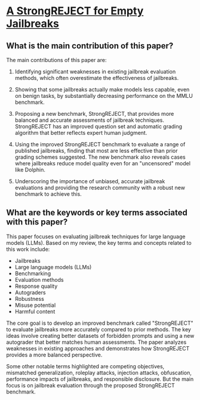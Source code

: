 # [A StrongREJECT for Empty Jailbreaks](https://arxiv.org/abs/2402.10260)

## What is the main contribution of this paper?

 The main contributions of this paper are:

1. Identifying significant weaknesses in existing jailbreak evaluation methods, which often overestimate the effectiveness of jailbreaks. 

2. Showing that some jailbreaks actually make models less capable, even on benign tasks, by substantially decreasing performance on the MMLU benchmark.

3. Proposing a new benchmark, StrongREJECT, that provides more balanced and accurate assessments of jailbreak techniques. StrongREJECT has an improved question set and automatic grading algorithm that better reflects expert human judgment.

4. Using the improved StrongREJECT benchmark to evaluate a range of published jailbreaks, finding that most are less effective than prior grading schemes suggested. The new benchmark also reveals cases where jailbreaks reduce model quality even for an "uncensored" model like Dolphin.

5. Underscoring the importance of unbiased, accurate jailbreak evaluations and providing the research community with a robust new benchmark to achieve this.


## What are the keywords or key terms associated with this paper?

 This paper focuses on evaluating jailbreak techniques for large language models (LLMs). Based on my review, the key terms and concepts related to this work include:

- Jailbreaks
- Large language models (LLMs) 
- Benchmarking
- Evaluation methods
- Response quality
- Autograders
- Robustness
- Misuse potential
- Harmful content

The core goal is to develop an improved benchmark called "StrongREJECT" to evaluate jailbreaks more accurately compared to prior methods. The key ideas involve creating better datasets of forbidden prompts and using a new autograder that better matches human assessments. The paper analyzes weaknesses in existing approaches and demonstrates how StrongREJECT provides a more balanced perspective.

Some other notable terms highlighted are competing objectives, mismatched generalization, roleplay attacks, injection attacks, obfuscation, performance impacts of jailbreaks, and responsible disclosure. But the main focus is on jailbreak evaluation through the proposed StrongREJECT benchmark.
